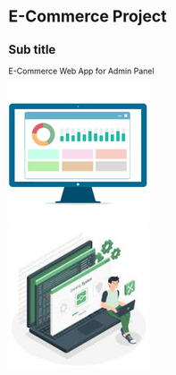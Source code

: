 # E-Commerce Project
## Sub title
E-Commerce Web App for Admin Panel
<p>
<img src="https://github.com/furkanisinak/e-commerce/blob/master/images/2.png" width="250"/> </br> 
<img src="https://github.com/furkanisinak/e-commerce/blob/master/images/1.jpg" width="250"/>
</p>
